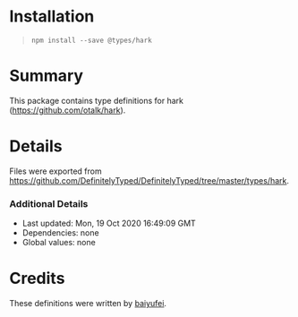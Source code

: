 # Installation
> `npm install --save @types/hark`

# Summary
This package contains type definitions for hark (https://github.com/otalk/hark).

# Details
Files were exported from https://github.com/DefinitelyTyped/DefinitelyTyped/tree/master/types/hark.

### Additional Details
 * Last updated: Mon, 19 Oct 2020 16:49:09 GMT
 * Dependencies: none
 * Global values: none

# Credits
These definitions were written by [baiyufei](https://github.com/baiyufei).
